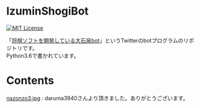 # IzuminShogiBot

[![MIT License](https://img.shields.io/badge/licence-MIT-blue.svg?style=flat-square)](LICENSE)

「[将棋ソフトを開発している大石泉bot](https://twitter.com/izumin_shogi)」というTwitterのbotプログラムのリポジトリです。  
Python3.6で書かれています。

# Contents
[nazonzo3.jpg](https://github.com/daruma3940/nazonazo/blob/master/idol/nazonzo3.jpg)
: daruma3940さんより頂きました。ありがとうございます。
